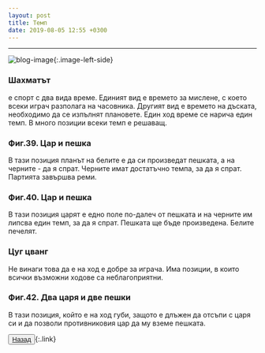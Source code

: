 ```yaml
---
layout: post
title: Темп
date: 2019-08-05 12:55 +0300
---
```



---
![blog-image]({{site.baseurl}}/images/blog-3.jpg){:.image-left-side}

<div class="text-posts">
<p><h3>
Шахматът</h3> е спорт с два вида време. Единият вид е времето за мислене, с което всеки играч разполага на часовника. Другият вид е времето на дъската, необходимо да се изпълнят плановете. Един ход време се нарича един темп. В много позиции всеки темп е решаващ.</p>
<h3>Фиг.39. Цар и пешка</h3>
<p>В тази позиция планът на белите е да си произведат пешката, а на черните - да я спрат. Черните имат достатъчно темпа, за да я спрат. Партията завършва реми.</p>
<h3>Фиг.40. Цар и пешка</h3>
<p>В тази позиция царят е едно поле по-далеч от пешката и на черните им липсва един темп, за да я спрат. Пешката ще бъде произведена. Белите печелят.</p>
<h3>Цуг цванг</h3>
<p>Не винаги това да е на ход е добре за играча. Има позиции, в които всички възможни ходове са неблагоприятни.</p>
<h3>Фиг.42. Два царя и две пешки</h3>
<p>В тази позиция, който е на ход губи, защото е длъжен да отсъпи с царя си и да позволи противниковия цар да му вземе пешката.</p>
</div>

<button><a href="{{site.baseurl}}/blog/">Назад</a></button>{:.link}
